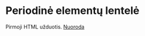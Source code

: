 # Periodinė elementų lentelė
Pirmoji HTML užduotis.
[Nuoroda](https://htmlpreview.github.io/?https://github.com/MPyragas/1lesson/blob/master/periodinelentele.html)
